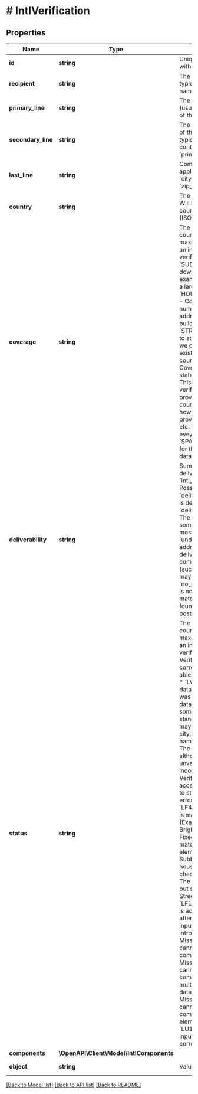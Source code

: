 # # IntlVerification

## Properties

Name | Type | Description | Notes
------------ | ------------- | ------------- | -------------
**id** | **string** | Unique identifier prefixed with &#x60;intl_ver_&#x60;. | [optional]
**recipient** | **string** | The intended recipient, typically a person&#39;s or firm&#39;s name. | [optional]
**primary_line** | **string** | The primary delivery line (usually the street address) of the address. | [optional]
**secondary_line** | **string** | The secondary delivery line of the address. This field is typically empty but may contain information if &#x60;primary_line&#x60; is too long. | [optional]
**last_line** | **string** | Combination of the following applicable &#x60;components&#x60;: * &#x60;city&#x60; * &#x60;state&#x60; * &#x60;zip_code&#x60; * &#x60;zip_code_plus_4&#x60; | [optional]
**country** | **string** | The country of the address. Will be returned as a 2 letter country short-name code (ISO 3166). | [optional]
**coverage** | **string** | The coverage level for the country. This represents the maximum level of accuracy an input address can be verified to.  * &#x60;SUBBUILDING&#x60; - Coverage down to unit numbers. For example, in an apartment or a large building * &#x60;HOUSENUMBER/BUILDING&#x60; - Coverage down to house number. For example, the address where a house or building may be located * &#x60;STREET&#x60; - Coverage down to street. This means that we can verify that an street exists in a city, state, country * &#x60;LOCALITY&#x60; - Coverage down to city, state, or village or province. This means that we can verify that a city, village, province, or state exists in a country. Countries differ in how they define what is a province, state, city, village, etc. This attempts to group eveyrthing together. * &#x60;SPARSE&#x60; - Some addresses for this country exist in our databases | [optional]
**deliverability** | **string** | Summarizes the deliverability of the &#x60;intl_verification&#x60; object. Possible values are: * &#x60;deliverable&#x60; — The address is deliverable. * &#x60;deliverable_missing_info&#x60; — The address is missing some information, but is most likely deliverable. * &#x60;undeliverable&#x60; — The address is most likely not deliverable. Some components of the address (such as city or postal code) may have been found. * &#x60;no_match&#x60; — This address is not deliverable. No matching street could be found within the city or postal code. | [optional]
**status** | **string** | The status level for the country. This represents the maximum level of accuracy an input address can be verified to.  * &#x60;LV4&#x60; - Verified. The input data is correct. All input data was able to match in databases. * &#x60;LV3&#x60; - Verified. The input data is correct. All input data was able to match in databases &lt;em&gt;after&lt;/em&gt; some or all elements were standarized. The input data may also be using outdated city, state, or country names. * &#x60;LV2&#x60; - Verified. The input data is correct although some input data is unverifiable due to incomplete data. * &#x60;LV1&#x60; - Verified. The input data is acceptable but in an attempt to standarize user input, errors were introduced. * &#x60;LF4&#x60; - Fixed. The input data is matched and fixed. (Example: Brighon, UK -&gt; Brighton, UK) * &#x60;LF3&#x60; - Fixed. The input data is matched and fixed but some elements such as Subbuilding number and house number cannot be checked. * &#x60;LF2&#x60; - Fixed. The input data is matched but some elements such as Street cannot be checked. * &#x60;LF1&#x60; - Fixed. The input data is acceptable but in an attempt to standarize user input, errors were introduced. * &#x60;LM4&#x60; - Missing Info. The input data cannot be corrected completely. * &#x60;LM3&#x60; - Missing Info. The input data cannot be corrected completely and there were multiple matches found in databases. * &#x60;LM2&#x60; - Missing Info. The input data cannot be corrected completely and only some elements were found. * &#x60;LU1&#x60; - Unverified. The input data cannot be corrected or matched. | [optional]
**components** | [**\OpenAPI\Client\Model\IntlComponents**](IntlComponents.md) |  | [optional]
**object** | **string** | Value is resource type. | [optional] [default to OBJECT_INTL_VERIFICATION]

[[Back to Model list]](../../README.md#models) [[Back to API list]](../../README.md#endpoints) [[Back to README]](../../README.md)
